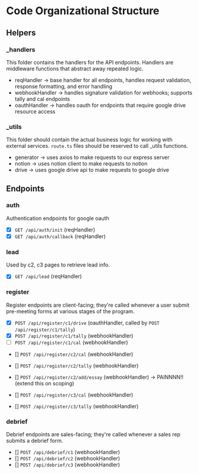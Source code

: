 # Code Organizational Structure

## Helpers

### \_handlers

This folder contains the handlers for the API endpoints. Handlers are middleware functions that abstract away repeated logic.

- reqHandler -> base handler for all endpoints, handles request validation, response formatting, and error handling
- webhookHandler -> handles signature validation for webhooks; supports tally and cal endpoints
- oauthHandler -> handles oauth for endpoints that require google drive resource access

### \_utils

This folder should contain the actual business logic for working with external services. `route.ts` files should be reserved to call \_utils functions.

- generator -> uses axios to make requests to our express server
- notion -> uses notion client to make requests to notion
- drive -> uses google drive api to make requests to google drive

## Endpoints

### auth

Authentication endpoints for google oauth

- [x] `GET /api/auth/init` (reqHandler)
- [x] `GET /api/auth/callback` (reqHandler)

### lead

Used by c2, c3 pages to retrieve lead info.

- [x] `GET /api/lead` (reqHandler)

### register

Register endpoints are client-facing; they're called whenever a user submit pre-meeting forms at various stages of the program.

- [x] `POST /api/register/c1/drive` (oauthHandler, called by `POST /api/register/c1/tally`)
- [x] `POST /api/register/c1/tally` (webhookHandler)
- [ ] `POST /api/register/c1/cal` (webhookHandler)

- [] `POST /api/register/c2/cal` (webhookHandler)
- [] `POST /api/register/c2/tally` (webhookHandler)
- [] `POST /api/register/c2/add/essay` (webhookHandler) -> PAINNNN!! (extend this on scoping)

- [] `POST /api/register/c3/cal` (webhookHandler)
- [] `POST /api/register/c3/tally` (webhookHandler)

### debrief

Debrief endpoints are sales-facing; they're called whenever a sales rep submits a debrief form.

- [] `POST /api/debrief/c1` (webhookHandler)
- [] `POST /api/debrief/c2` (webhookHandler)
- [] `POST /api/debrief/c3` (webhookHandler)

